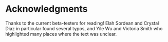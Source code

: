 # Acknowledgments

Thanks to the current beta-testers for reading!  Elah Sordean and Crystal Diaz in particular found several typos, and Yile Wu and Victoria Smith who highlighted many places where the text was unclear.

